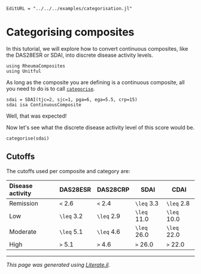 ```@meta
EditURL = "../../../examples/categorisation.jl"
```

# Categorising composites

In this tutorial, we will explore how to convert continuous composites, like the DAS28ESR or SDAI, into discrete disease activity levels.

````@example categorisation
using RheumaComposites
using Unitful
````

As long as the composite you are defining is a continuous composite, all you need to do is to call [`categorise`](@ref).

````@example categorisation
sdai = SDAI(tjc=2, sjc=1, pga=6, ega=5.5, crp=15)
sdai isa ContinuousComposite
````

Well, that was expected!

Now let's see what the discrete disease activity level of this score would be.

````@example categorisation
categorise(sdai)
````

## Cutoffs

The cutoffs used per composite and category are:

| Disease activity | DAS28ESR | DAS28CRP | SDAI   | CDAI   |
|:-----------------|----------|----------|--------|--------|
| Remission        | ``<`` 2.6    | ``<`` 2.4    | ``\leq`` 3.3  | ``\leq`` 2.8  |
| Low              | ``\leq`` 3.2    | ``\leq`` 2.9    | ``\leq`` 11.0 | ``\leq`` 10.0 |
| Moderate         | ``\leq`` 5.1    | ``\leq`` 4.6    | ``\leq`` 26.0 | ``\leq`` 22.0 |
| High             | ``>`` 5.1    | ``>`` 4.6    | ``>`` 26.0 | ``>`` 22.0 |

---

*This page was generated using [Literate.jl](https://github.com/fredrikekre/Literate.jl).*

